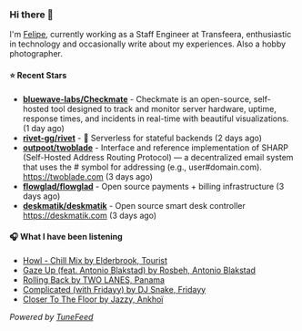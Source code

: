 ### Hi there 👋

I'm [Felipe](https://felipevm.com), currently working as a Staff Engineer at Transfeera, enthusiastic in technology and occasionally write about my experiences. Also a hobby photographer.

#### ⭐ Recent Stars
- **[bluewave-labs/Checkmate](https://github.com/bluewave-labs/Checkmate)** - Checkmate is an open-source, self-hosted tool designed to track and monitor server hardware, uptime, response times, and incidents in real-time with beautiful visualizations. (1 day ago)
- **[rivet-gg/rivet](https://github.com/rivet-gg/rivet)** - 🔩 Serverless for stateful backends (2 days ago)
- **[outpoot/twoblade](https://github.com/outpoot/twoblade)** - Interface and reference implementation of SHARP (Self-Hosted Address Routing Protocol) — a decentralized email system that uses the # symbol for addressing (e.g., user#domain.com). https://twoblade.com (3 days ago)
- **[flowglad/flowglad](https://github.com/flowglad/flowglad)** - Open source payments &#43; billing infrastructure (3 days ago)
- **[deskmatik/deskmatik](https://github.com/deskmatik/deskmatik)** - Open source smart desk controller https://deskmatik.com (3 days ago)

#### 🎧 What I have been listening
- [Howl - Chill Mix by Elderbrook, Tourist](https://open.spotify.com/track/6AbwJJnX5omy6pgaIos7PF)
- [Gaze Up (feat. Antonio Blakstad) by Rosbeh, Antonio Blakstad](https://open.spotify.com/track/0TpGRIvJhZuNpGbZ79nM2d)
- [Rolling Back by TWO LANES, Panama](https://open.spotify.com/track/335EcT0oI5889ZgM0q413d)
- [Complicated (with Fridayy) by DJ Snake, Fridayy](https://open.spotify.com/track/59AY7LaU5NR62aJNqtYSyJ)
- [Closer To The Floor by Jazzy, Ankhoï](https://open.spotify.com/track/4QJlAQMKDP2d3UZjSu5OYu)

_Powered by [TuneFeed](https://tunefeed.app?ref=github.com)_
